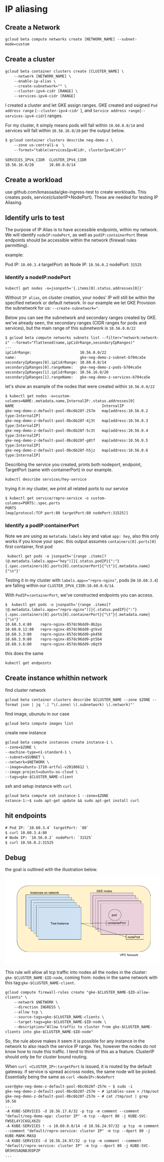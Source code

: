 # IP aliasing

## Create a Network

```shell
gcloud beta compute networks create [NETWORK_NAME] --subnet-mode=custom
```

## Create a cluster

```shell
gcloud beta container clusters create [CLUSTER_NAME] \
    --network [NETWORK_NAME] \
    --enable-ip-alias \
    --create-subnetwork="" \
    --cluster-ipv4-cidr [RANGE] \
    --services-ipv4-cidr [RANGE]
```

I created a cluster and let GKE assign ranges. GKE created and ssigned `Pod address range` (`--cluster-ipv4-cidr `), and `Service address range`(`--services-ipv4-cidr`) ranges.

For my cluster, it simply means pods will fall within `10.60.0.0/14` and services will fall within `10.56.16.0/20` per the output below.

```console
$ gcloud container clusters describe neg-demo-z \
    --zone us-central1-a  \
    --format="table(servicesIpv4Cidr, clusterIpv4Cidr)"

SERVICES_IPV4_CIDR  CLUSTER_IPV4_CIDR
10.56.16.0/20       10.60.0.0/14
```

## Create a workload

use github.com/kmassada/gke-ingress-test to create workloads. This creates pods, service(clusterIP+NodePort). These are needed for testing IP Aliasing.

## Identify urls to test

The purpose of IP Alias is to have accessible endpoints, within my network. We will identify `nodeIP:nodePort`, as well as `podIP:containerPort` these endpoints should be accessible within the network (firewall rules permitting).

example:

Pod IP: `10.60.3.4` targetPort: `80`
Node IP: `10.56.0.2` nodePort: `31525`

### Identify a nodeIP:nodePort

```shell
kubectl get nodes -o=jsonpath='{.items[0].status.addresses[0]}'
```

Without `IP alias`, on cluster creation, your nodes' IP will still be within the specified network or default network. In our example we let GKE Provision the subnetwork for us: `--create-subnetwork="`.

Below you can see the subnetwork and secondary ranges created by GKE. we've already seen, the secondary ranges (CIDR ranges for pods and services), but the main range of this subnetwork is  `10.56.0.0/22`

```console
$ gcloud beta compute networks subnets list --filter="network:network-z" --format="flattened(name,ipCidrRange,secondaryIpRanges)"
---
ipCidrRange:                      10.56.0.0/22
name:                             gke-neg-demo-z-subnet-b704ca5e
secondaryIpRanges[0].ipCidrRange: 10.60.0.0/14
secondaryIpRanges[0].rangeName:   gke-neg-demo-z-pods-b704ca5e
secondaryIpRanges[1].ipCidrRange: 10.56.16.0/20
secondaryIpRanges[1].rangeName:   gke-neg-demo-z-services-b704ca5e
```

let's show an example of the nodes that were created within `10.56.0.0/22`

```console
$ kubectl get nodes -o=custom-columns=NAME:.metadata.name,InternalIP:.status.addresses[0]
NAME                                        InternalIP
gke-neg-demo-z-default-pool-0bc6b28f-257m   map[address:10.56.0.2 type:InternalIP]
gke-neg-demo-z-default-pool-0bc6b28f-4j3t   map[address:10.56.0.3 type:InternalIP]
gke-neg-demo-z-default-pool-0bc6b28f-5c3t   map[address:10.56.0.4 type:InternalIP]
gke-neg-demo-z-default-pool-0bc6b28f-g8tf   map[address:10.56.0.5 type:InternalIP]
gke-neg-demo-z-default-pool-0bc6b28f-h5jz   map[address:10.56.0.6 type:InternalIP]
```

Describing the service you created, prints both nodeport, endpoint, TargetPort (same with containerPort) in our example.

```shell
kubectl describe services/hey-service
```

trying it in my cluster, we print all related ports to our service

```console
$ kubectl get service/repro-service -o custom-columns=PORTS:.spec.ports
PORTS
[map[protocol:TCP port:80 targetPort:80 nodePort:31525]]
```

### Identify a podIP:containerPort

Note we are using as `metatada.labels` key and value `app: hey`, also this only works if you know your spec. this output assumes `containers[0].ports[0]` first container, first pod

```shell
 kubectl get pods -o jsonpath='{range .items[?(@.metadata.labels.app=="hey")]}{.status.podIP}{":"}{.spec.containers[0].ports[0].containerPort}{"\t"}{.metadata.name}{"\n"}'
```

Testing it in my cluster with `labels.app=="repro-nginx"`, pods (ie `10.60.3.4`) are falling within our `CLUSTER_IPV4_CIDR:10.60.0.0/14`.

With `PodIP`+`containerPort`, we've constructed endpoints you can access.

```console
$  kubectl get pods -o jsonpath='{range .items[?(@.metadata.labels.app=="repro-nginx")]}{.status.podIP}{":"}{.spec.containers[0].ports[0].containerPort}{"\t"}{.metadata.name}{"\n"}'
10.60.3.4:80    repro-nginx-857dc96dd9-8b2ps
10.60.0.12:80   repro-nginx-857dc96dd9-gtkvd
10.60.3.3:80    repro-nginx-857dc96dd9-pk458
10.60.3.9:80    repro-nginx-857dc96dd9-pt5b4
10.60.3.6:80    repro-nginx-857dc96dd9-z8qt9
```

this does the same

```shell
kubectl get endpoints
```

## Create instance whithin network

find cluster network

```shell
gcloud beta container clusters describe $CLUSTER_NAME --zone $ZONE --format json | jq '.| "\(.zone) \(.subnetwork) \(.network)"'
```

find image, ubunutu in our case

```shell
gcloud beta compute images list
```

create new instance

```shell
gcloud beta compute instances create instance-1 \
--zone=$ZONE \
--machine-type=n1-standard-1 \
--subnet=$SUBNET \
--network=$NETWORK \
--image=ubuntu-1710-artful-v20180612 \
--image-project=ubuntu-os-cloud \
--tags=gke-$CLUSTER_NAME-client
```

ssh and setup instance with `curl`

```shell
gcloud beta compute ssh instance-1 --zone=$ZONE
nstance-1:~$ sudo apt-get update && sudo apt-get install curl
```

## hit endpoints

```shell
# Pod IP: `10.60.3.4` targetPort: `80`
$ curl 10.60.3.4:80
# Node IP: `10.56.0.2` nodePort: `31525`
$ curl 10.56.0.2:31525
```

## Debug

the goal is outlined with the illustration below.

![img](./IpAlias-NodePort-containerPort.png)

This rule will allow all tcp traffic into nodes all the nodes in the cluster: `gke-$CLUSTER_NAME-$ID-node`, coming from: nodes in the same network with this tag:`gke-$CLUSTER_NAME-client`.

```shell
gcloud compute firewall-rules create "gke-$CLUSTER_NAME-$ID-allow-clients" \
    --network $NETWORK \
    --direction INGRESS \
    --allow tcp \
    --source-tags=gke-$CLUSTER_NAME-clients \
    --target-tags=gke-$CLUSTER_NAME-$ID-node \
    --description="Allow traffic to cluster from gke-$CLUSTER_NAME-clients into gke-$CLUSTER_NAME-$ID-node"
```

So, the rule above makes it seem it is possible for any instance in the network to also reach the service IP range. Yes, however the nodes do not know how to route this traffic. I tend to think of this as a feature. ClusterIP should only be for cluster bound routing.

When `curl <CLUSTER_IP>:targetPort` is issued, it is routed by the default gateway. if service is spread accross nodes, the same node will be picked. Essentially being the same as `curl <NodeIP>:NodePort`

```console
user@gke-neg-demo-z-default-pool-0bc6b28f-257m ~ $ sudo -i
gke-neg-demo-z-default-pool-0bc6b28f-257m ~ # iptables-save > /tmp/out
gke-neg-demo-z-default-pool-0bc6b28f-257m ~ # cat /tmp/out | grep 10.56
...
-A KUBE-SERVICES -d 10.56.17.6/32 -p tcp -m comment --comment "default/neg-demo-app: cluster IP" -m tcp --dport 80 -j KUBE-SVC-FW5EL4YJC6GLX6ZU
-A KUBE-SERVICES ! -s 10.60.0.0/14 -d 10.56.24.97/32 -p tcp -m comment --comment "default/repro-service: cluster IP" -m tcp --dport 80 -j KUBE-MARK-MASQ
-A KUBE-SERVICES -d 10.56.24.97/32 -p tcp -m comment --comment "default/repro-service: cluster IP" -m tcp --dport 80 -j KUBE-SVC-QR3HS5AQNBJEOPZP
...
```